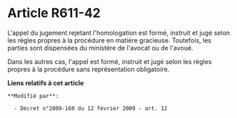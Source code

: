 # Article R611-42

L'appel du jugement rejetant l'homologation est formé, instruit et jugé selon les règles propres à la procédure en matière
gracieuse. Toutefois, les parties sont dispensées du ministère de l'avocat ou de l'avoué.

Dans les autres cas, l'appel est formé, instruit et jugé selon les règles propres à la procédure sans représentation
obligatoire.

**Liens relatifs à cet article**

	**Modifié par**:

	  - Décret n°2009-160 du 12 février 2009 - art. 12
